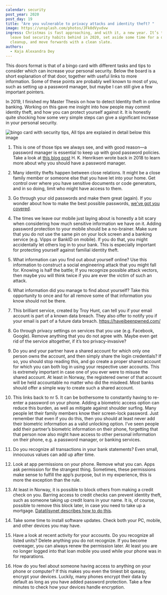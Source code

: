 ```yaml
---
calendar: security
post_year: 2020
post_day: 19
title: "Are you vulnerable to privacy attacks and identity theft? "
image: https://unsplash.com/photos/JFk0dVyvdvw
ingress: Christmas is fast approaching, and with it, a new year. It’s time to
  leave bad security habits behind in 2020, set aside some time for a digital
  cleanup, and move forwards with a clean slate.
authors:
  - Kaja Alexandra Dey
---
```

This doors format is that of a bingo card with different tasks and tips to consider which can increase your personal security. Below the board is a short explanation of that door, together with useful links to more information. Some of these points are probably well known to most of you, such as setting up a password manager, but maybe I can still give a few important pointers. 


In 2019, I finished my Master Thesis on how to detect Identity theft in online banking. Working on this gave me insight into how people may commit identity theft, and how you can protect yourself against it. It is honestly quite shocking how some very simple steps can give a significant increase in your personal security.



![bingo card with security tips, All tips are explaied in detail below this image](/assets/bingo.jpg)







1. This is one of those tips we always see, and with good reason—a password manager is essential to keep up with good password policies. Take a look at [this blog post](<1. https://security.christmas/2018/16>) H. K. Henriksen wrote back in 2018 to learn more about why you should have a password manager.


2. Many identity thefts happen between close relations. It might be a close family member or someone else that you have let into your home. Get control over where you have sensitive documents or code generators, and in so doing, limit who might have access to them. 
3. Go through your old passwords and make them great (again). If you wonder about how to make the best possible passwords, [we've got you covered](<1. https://security.christmas/2018/19>).
4. The times we leave our mobile just laying about is honestly a bit scary when considering how much sensitive information we have on it. Adding password protection to your mobile should be a no-brainer. Make sure that you do not use the same pin on your lock screen and a banking service (e.g. Vipps or BankID on mobile). If you do that, you might accidentally let others log in to your bank. This is especially important for protecting yourself against familial identity theft.
5. What information can you find out about yourself online? Use this information to construct a social engineering attack that you might fall for.  Knowing is half the battle; If you recognize possible attack vectors, then maybe you will think twice if you are ever the victim of such an attack. 
6. What information did you manage to find about yourself? Take this opportunity to once and for all remove some of that information you know should not be there. 
7. This brilliant service, created by Troy Hunt, can tell you if your email account is part of a known data breach. They also offer to notify you if your email is part of a future data breach.  https://haveibeenpwned.com/
8. Go through privacy settings on services that you use (e.g.  Facebook, Google). Remove anything that you do not agree with. Maybe even get rid of the service altogether, if it’s too privacy-invasive? 
9. Do you and your partner have a shared account for which only one person owns the account, and then simply share the login credentials? If so, you should stop reading this, and go create a proper shared account for which you can both log in using your respective user accounts. This is extremely important in case one of you ever were to misuse the shared account. At least in Norway, the registered owner of that account will be held accountable no matter who did the misdeed. Most banks should offer a simple way to create such a shared account. 
10. This links back to nr 5. It can be bothersome to constantly having to re-enter a password on your phone. Adding a biometric access option can reduce this burden, as well as mitigate against shoulder surfing. Many people let their family members know their screen-lock password. Just remember that even if you do this, then you should at least never add their biometric information as a valid unlocking option. I’ve seen people add their partner’s biometric information on their phone, forgetting that that person now also might have access to other personal information on their phone, e.g. a password manager, or banking services. 
11. Do you recognize all transactions in your bank statements? Even small, innocuous values can add up after time. 
12. Look at app permissions on your phone. Remove what you can. Apps ask permission for the strangest thing. Sometimes, these permissions make sense to fulfill the app’s purpose, but in my experience, this is more the exception than the rule.  
13. At least in Norway, it is possible to block others from making a credit check on you. Barring access to credit checks can prevent identity theft, such as someone taking up credit loans in your name. It is, of course, possible to remove this block later, in case you need to take up a mortgage. [Datatilsynet describes how to do this](<1. https://www.datatilsynet.no/personvern-pa-ulike-omrader/kundehandtering-handel-og-medlemskap/kredittvurdering/>).
14. Take some time to install software updates. Check both your PC, mobile, and other devices you may have.
15. Have a look at recent activity for your accounts. Do you recognize all listed units? Delete anything you do not recognize. If you become overeager, you can always renew the permission later. At least you are no longer logged into that loan mobile you used while your phone was in for reparations. 
16. How do you feel about someone having access to anything on your phone or computer?  If this makes you even the tiniest bit queasy, encrypt your devices. Luckily, many phones encrypt their data by default as long as you have added password protection. Take a few minutes to check how your devices handle encryption.